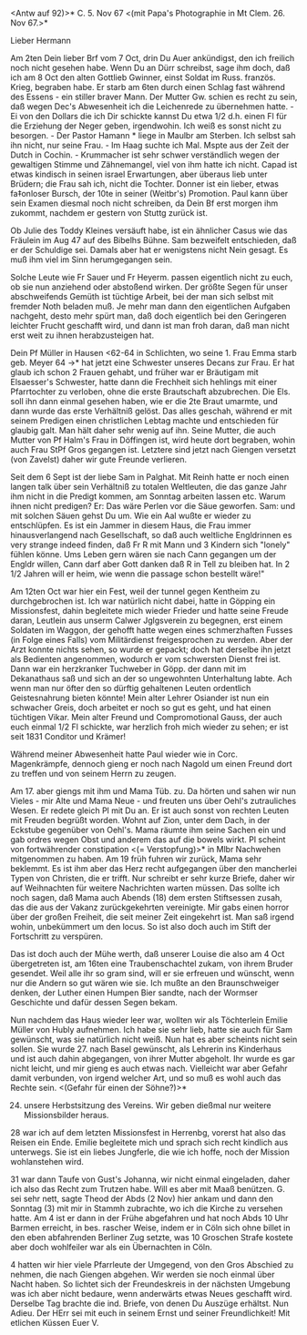 <Antw auf 92)>* C. 5. Nov 67
 <(mit Papa's Photographie in Mt Clem. 26. Nov 67.>*

Lieber Hermann

Am 2ten Dein lieber Brf vom 7 Oct, drin Du Auer ankündigst, den ich freilich noch nicht gesehen habe. Wenn Du an Dürr schreibst, sage ihm doch, daß ich am 8 Oct den alten Gottlieb Gwinner, einst Soldat im Russ. französ. Krieg, begraben habe. Er starb am 6ten durch einen Schlag fast während des Essens - ein stiller braver Mann. Der Mutter Gw. schien es recht zu sein, daß wegen Dec's Abwesenheit ich die Leichenrede zu übernehmen hatte. - Ei von den Dollars die ich Dir schickte kannst Du etwa 1/2 d.h. einen Fl für die Erziehung der Neger geben, irgendwohin. Ich weiß es sonst nicht zu besorgen. - Der Pastor Hamann <der Altlutheraner von St Louis von dem Mama im Sommer schrieb>* liege in Maulbr am Sterben. Ich selbst sah ihn nicht, nur seine Frau. - Im Haag suchte ich Mal. Mspte aus der Zeit der Dutch in Cochin. - Krummacher ist sehr schwer verständlich wegen der gewaltigen Stimme und Zähnemangel, viel von ihm hatte ich nicht. Capad ist etwas kindisch in seinen israel Erwartungen, aber überaus lieb unter Brüdern; die Frau sah ich, nicht die Tochter. Donner ist ein lieber, etwas fa‡onloser Bursch, der 10te in seiner (Weitbr's) Promotion. Paul kann über sein Examen diesmal noch nicht schreiben, da Dein Bf erst morgen ihm zukommt, nachdem er gestern von Stuttg zurück ist.

Ob Julie des Toddy Kleines versäuft habe, ist ein ähnlicher Casus wie das Fräulein im Aug 47 auf des Bibelhs Bühne. Sam bezweifelt entschieden, daß er der Schuldige sei. Damals aber hat er wenigstens nicht Nein gesagt. Es muß ihm viel im Sinn herumgegangen sein.

Solche Leute wie Fr Sauer und Fr Heyerm. passen eigentlich nicht zu euch, ob sie nun anziehend oder abstoßend wirken. Der größte Segen für unser abschweifends Gemüth ist tüchtige Arbeit, bei der man sich selbst mit fremder Noth beladen muß. Je mehr man dann den eigentlichen Aufgaben nachgeht, desto mehr spürt man, daß doch eigentlich bei den Geringeren leichter Frucht geschafft wird, und dann ist man froh daran, daß man nicht erst weit zu ihnen herabzusteigen hat.

Dein Pf Müller in Hausen <62-64 in Schlichten, wo seine 1. Frau Emma starb geb. Meyer 64 ->* hat jetzt eine Schwester unseres Decans zur Frau. Er hat glaub ich schon 2 Frauen gehabt, und früher war er Bräutigam mit Elsaesser's Schwester, hatte dann die Frechheit sich hehlings mit einer Pfarrtochter zu verloben, ohne die erste Brautschaft abzubrechen. Die Els. soll ihn dann einmal gesehen haben, wie er die 2te Braut umarmte, und dann wurde das erste Verhältniß gelöst. Das alles geschah, während er mit seinem Predigen einen christlichen Lebtag machte und entschieden für glaubig galt. Man hält daher sehr wenig auf ihn. Seine Mutter, die auch Mutter von Pf Halm's Frau in Döffingen ist, wird heute dort begraben, wohin auch Frau StPf Gros gegangen ist. Letztere sind jetzt nach Giengen versetzt (von Zavelst) daher wir gute Freunde verlieren.

Seit dem 6 Sept ist der liebe Sam in Palghat. Mit Reinh hatte er noch einen langen talk über sein Verhältniß zu totalen Weltleuten, die das ganze Jahr ihm nicht in die Predigt kommen, am Sonntag arbeiten lassen etc. Warum ihnen nicht predigen? Er: Das wäre Perlen vor die Säue geworfen. Sam: und mit solchen Säuen gehst Du um. Wie ein Aal wußte er wieder zu entschlüpfen. Es ist ein Jammer in diesem Haus, die Frau immer hinausverlangend nach Gesellschaft, so daß auch weltliche Engldrinnen es very strange indeed finden, daß Fr R mit Mann und 3 Kindern sich "lonely" fühlen könne. Ums Leben gern wären sie nach Cann gegangen um der Engldr willen, Cann darf aber Gott danken daß R in Tell zu bleiben hat. In 2 1/2 Jahren will er heim, wie wenn die passage schon bestellt wäre!"

Am 12ten Oct war hier ein Fest, weil der tunnel gegen Kentheim zu durchgebrochen ist. Ich war natürlich nicht dabei, hatte in Göpping ein Missionsfest, dahin begleitete mich wieder Frieder und hatte seine Freude daran, Leutlein aus unserm Calwer Jglgsverein zu begegnen, erst einem Soldaten im Waggon, der gehofft hatte wegen eines schmerzhaften Fusses (in Folge eines Falls) vom Militärdienst freigesprochen zu werden. Aber der Arzt konnte nichts sehen, so wurde er gepackt; doch hat derselbe ihn jetzt als Bedienten angenommen, wodurch er vom schwersten Dienst frei ist. Dann war ein herzkranker Tuchweber in Göpp. der dann mit im Dekanathaus saß und sich an der so ungewohnten Unterhaltung labte. Ach wenn man nur öfter den so dürftig gehaltenen Leuten ordentlich Geistesnahrung bieten könnte! Mein alter Lehrer Osiander ist nun ein schwacher Greis, doch arbeitet er noch so gut es geht, und hat einen tüchtigen Vikar. Mein alter Freund und Compromotional Gauss, der auch euch einmal 1/2 Fl schickte, war herzlich froh mich wieder zu sehen; er ist seit 1831 Conditor und Krämer!

Während meiner Abwesenheit hatte Paul wieder wie in Corc. Magenkrämpfe, dennoch gieng er noch nach Nagold um einen Freund dort zu treffen und von seinem Herrn zu zeugen.

Am 17. aber giengs mit ihm und Mama Tüb. zu. Da hörten und sahen wir nun Vieles - mir Alte und Mama Neue - und freuten uns über Oehl's zutrauliches Wesen. Er redete gleich Pl mit Du an. Er ist auch sonst von rechten Leuten mit Freuden begrüßt worden. Wohnt auf Zion, unter dem Dach, in der Eckstube gegenüber von Oehl's. Mama räumte ihm seine Sachen ein und gab ordres wegen Obst und anderem das auf die bowels wirkt. Pl scheint von fortwährender constipation <(= Verstopfung)>* in Mlbr Nachwehen mitgenommen zu haben. Am 19 früh fuhren wir zurück, Mama sehr beklemmt. Es ist ihm aber das Herz recht aufgegangen über den mancherlei Typen von Christen, die er trifft. Nur schreibt er sehr kurze Briefe, daher wir auf Weihnachten für weitere Nachrichten warten müssen. Das sollte ich noch sagen, daß Mama auch Abends (18) dem ersten Stiftsessen zusah, das die aus der Vakanz zurückgekehrten vereinigte. Mir gabs einen horror über der großen Freiheit, die seit meiner Zeit eingekehrt ist. Man saß irgend wohin, unbekümmert um den locus. So ist also doch auch im Stift der Fortschritt zu verspüren.

Das ist doch auch der Mühe werth, daß unserer Louise die also am 4 Oct übergetreten ist, am 16ten eine Traubenschachtel zukam, von ihrem Bruder gesendet. Weil alle ihr so gram sind, will er sie erfreuen und wünscht, wenn nur die Andern so gut wären wie sie. Ich mußte an den Braunschweiger denken, der Luther einen Humpen Bier sandte, nach der Wormser Geschichte und dafür dessen Segen bekam.

Nun nachdem das Haus wieder leer war, wollten wir als Töchterlein Emilie Müller von Hubly aufnehmen. Ich habe sie sehr lieb, hatte sie auch für Sam gewünscht, was sie natürlich nicht weiß. Nun hat es aber scheints nicht sein sollen. Sie wurde 27. nach Basel gewünscht, als Lehrerin ins Kinderhaus und ist auch dahin abgegangen, von ihrer Mutter abgeholt. Ihr wurde es gar nicht leicht, und mir gieng es auch etwas nach. Vielleicht war aber Gefahr damit verbunden, von irgend welcher Art, und so muß es wohl auch das Rechte sein. <(Gefahr für einen der Söhne?)>*

24. unsere Herbstsitzung des Vereins. Wir geben dießmal nur weitere Missionsbilder heraus.

28 war ich auf dem letzten Missionsfest in Herrenbg, vorerst hat also das Reisen ein Ende. Emilie begleitete mich und sprach sich recht kindlich aus unterwegs. Sie ist ein liebes Jungferle, die wie ich hoffe, noch der Mission wohlanstehen wird.

31 war dann Taufe von Gust's Johanna, wir nicht einmal eingeladen, daher ich also das Recht zum Trutzen habe. Will es aber mit Maaß benützen. G. sei sehr nett, sagte Theod der Abds (2 Nov) hier ankam und dann den Sonntag (3) mit mir in Stammh zubrachte, wo ich die Kirche zu versehen hatte. Am 4 ist er dann in der Frühe abgefahren und hat noch Abds 10 Uhr Barmen erreicht, in bes. rascher Weise, indem er in Cöln sich ohne billet in den eben abfahrenden Berliner Zug setzte, was 10 Groschen Strafe kostete aber doch wohlfeiler war als ein Übernachten in Cöln.

4 hatten wir hier viele Pfarrleute der Umgegend, von den Gros Abschied zu nehmen, die nach Giengen abgehen. Wir werden sie noch einmal über Nacht haben. So lichtet sich der Freundeskreis in der nächsten Umgebung was ich aber nicht bedaure, wenn anderwärts etwas Neues geschafft wird. Derselbe Tag brachte die ind. Briefe, von denen Du Auszüge erhältst. Nun Adieu. Der HErr sei mit euch in seinem Ernst und seiner Freundlichkeit! 
 Mit etlichen Küssen Euer
 V.
